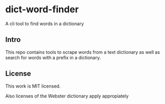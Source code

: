 # dict-word-finder
A cli tool to find words in a dictionary

## Intro

This repo contains tools to scrape words from a text dictionary as well as search for words with a prefix in a dictionary.

## License

This work is MIT licensed. 

Also licenses of the Webster dictionary apply appropiately

